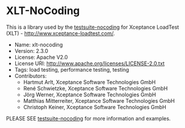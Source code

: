 #  XLT-NoCoding

This is a library used by the [testsuite-nocoding](https://github.com/Xceptance/testsuite-nocoding) for Xceptance LoadTest (XLT) - http://www.xceptance-loadtest.com/.

* Name: xlt-nocoding
* Version: 2.3.0
* License: Apache V2.0
* License URI: http://www.apache.org/licenses/LICENSE-2.0.txt
* Tags: load testing, performance testing, testing
* Contributors:
    * Hartmut Arlt, Xceptance Software Technologies GmbH
    * René Schwietzke, Xceptance Software Technologies GmbH
    * Jörg Werner, Xceptance Software Technologies GmbH
    * Matthias Mitterreiter, Xceptance Software Technologies GmbH
    * Christoph Keiner, Xceptance Software Technologies GmbH

PLEASE SEE [testsuite-nocoding](https://github.com/Xceptance/testsuite-nocoding) for more information and examples.
